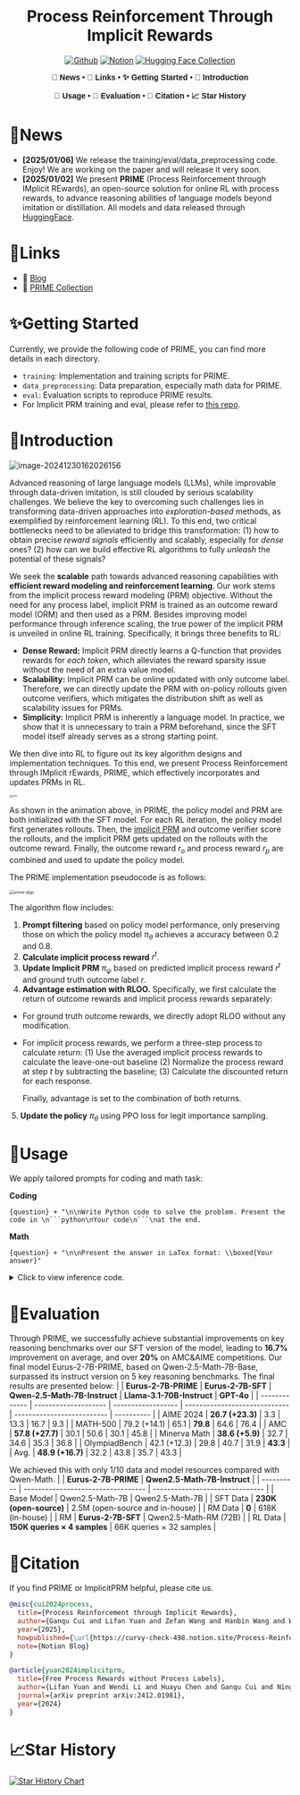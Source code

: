 <div align="center">

# Process Reinforcement Through Implicit Rewards

[![Github](https://img.shields.io/badge/PRIME-000000?style=for-the-badge&logo=github&logoColor=000&logoColor=white)](https://github.com/PRIME-RL/PRIME)  [![Notion](https://img.shields.io/badge/Notion-%23000000.svg?style=for-the-badge&logo=notion&logoColor=white)](https://curvy-check-498.notion.site/Process-Reinforcement-through-Implicit-Rewards-15f4fcb9c42180f1b498cc9b2eaf896f)  [![Hugging Face Collection](https://img.shields.io/badge/PRIME_Collection-fcd022?style=for-the-badge&logo=huggingface&logoColor=000)](https://huggingface.co/PRIME-RL)

<div align="center" style="font-family: Arial, sans-serif;">
  <p>
    <a href="#🎉news" style="text-decoration: none; font-weight: bold;">🎉 News</a> •
    <a href="#🔗links" style="text-decoration: none; font-weight: bold;">🔗 Links</a> •
    <a href="#✨getting-started" style="text-decoration: none; font-weight: bold;">✨ Getting Started</a> •
    <a href="#📖introduction" style="text-decoration: none; font-weight: bold;">📖 Introduction</a>
  </p>
  <p>
    <a href="#🔧usage" style="text-decoration: none; font-weight: bold;">🔧 Usage</a> •
    <a href="#📃evaluation" style="text-decoration: none; font-weight: bold;">📃 Evaluation</a> •
    <a href="#🎈citation" style="text-decoration: none; font-weight: bold;">🎈 Citation</a> •
    <a href="#📈star-history" style="text-decoration: none; font-weight: bold;">📈 Star History</a>
  </p>
</div>

</div>


# 🎉News

- **[2025/01/06]** We release the training/eval/data_preprocessing code. Enjoy! We are working on the paper and will release it very soon.
- **[2025/01/02]** We present **PRIME** (Process Reinforcement through IMplicit REwards), an open-source solution for online RL with process rewards, to advance reasoning abilities of language models beyond imitation or distillation. All models and data released through [HuggingFace](https://huggingface.co/PRIME-RL).

# 🔗Links

- 📜 [Blog](https://curvy-check-498.notion.site/Process-Reinforcement-through-Implicit-Rewards-15f4fcb9c42180f1b498cc9b2eaf896f)
- 🤗 [PRIME Collection](https://huggingface.co/PRIME-RL)

# ✨Getting Started

Currently, we provide the following code of PRIME, you can find more details in each directory.
- ``training``: Implementation and training scripts for PRIME.
- ``data_preprocessing``: Data preparation, especially math data for PRIME.
- ``eval``: Evaluation scripts to reproduce PRIME results.
- For Implicit PRM training and eval, please refer to [this repo](https://github.com/PRIME-RL/ImplicitPRM).

# 📖Introduction

![image-20241230162026156](./figures/performance.png)

Advanced reasoning of large language models (LLMs), while improvable through data-driven imitation, is still clouded by serious scalability challenges. We believe the key to overcoming such challenges lies in transforming data-driven approaches into *exploration-based* methods, as exemplified by reinforcement learning (RL). To this end, two critical bottlenecks need to be alleviated to bridge this transformation: (1) how to obtain precise *reward signals* efficiently and scalably, especially for *dense* ones? (2) how can we build effective RL algorithms to fully *unleash* the potential of these signals? 


We seek the **scalable** path towards advanced reasoning capabilities with **efficient reward modeling and reinforcement learning**. Our work stems from the implicit process reward modeling (PRM) objective. Without the need for any process label, implicit PRM is trained as an outcome reward model (ORM) and then used as a PRM. Besides improving model performance through inference scaling, the true power of the implicit PRM is unveiled in online RL training. Specifically, it brings three benefits to RL:
- **Dense Reward:** Implicit PRM directly learns a Q-function that provides rewards for *each token*, which alleviates the reward sparsity issue without the need of an extra value model.
- **Scalability:** Implicit PRM can be online updated with only outcome label. Therefore, we can directly update the PRM with on-policy rollouts given outcome verifiers, which mitigates the distribution shift as well as scalability issues for PRMs.
- **Simplicity:** Implicit PRM is inherently a language model. In practice, we show that it is unnecessary to train a PRM beforehand, since the SFT model itself already serves as a strong starting point.

We then dive into RL to figure out its key algorithm designs and implementation techniques. To this end, we present Process Reinforcement through IMplicit rEwards, PRIME, which effectively incorporates and updates PRMs in RL. 


<img src="./figures/prm.gif" alt="prm" style="zoom: 33%;" />

As shown in the animation above, in PRIME, the policy model and PRM are both initialized with the SFT model. For each RL iteration, the policy model first generates rollouts. Then, the [implicit PRM](https://arxiv.org/abs/2412.01981) and outcome verifier score the rollouts, and the implicit PRM gets updated on the rollouts with the outcome reward. Finally, the outcome reward $r_o$ and process reward $r_p$ are combined and used to update the policy model. 

The PRIME implementation pseudocode is as follows:

<img src="./figures/prime-algo.png" alt="prime-algo" style="zoom: 50%;" />

The algorithm flow includes:

1. **Prompt filtering** based on policy model performance, only preserving those on which the policy model $\pi_\theta$ achieves a accuracy between 0.2 and 0.8.
2. **Calculate implicit process reward** $r^t$.
3. **Update Implicit PRM** $\pi_\psi$ based on predicted implicit process reward $r^t$ and ground truth outcome label $r$.
4. **Advantage estimation with RLOO.** Specifically, we first calculate the return of outcome rewards and implicit process rewards separately:

- For ground truth outcome rewards, we directly adopt RLOO without any modification.

- For implicit process rewards, we perform a three-step process to calculate return: (1) Use the averaged implicit process rewards to calculate the leave-one-out baseline (2) Normalize the process reward at step $t$ by subtracting the baseline; (3) Calculate the discounted return for each response.

  Finally, advantage is set to the combination of both returns. 

​    5. **Update the policy** $\pi_\theta$ using PPO loss for legit importance sampling.


# 🔧Usage
We apply tailored prompts for coding and math task:

**Coding**

```
{question} + "\n\nWrite Python code to solve the problem. Present the code in \n```python\nYour code\n```\nat the end.
```
**Math**
```
{question} + "\n\nPresent the answer in LaTex format: \\boxed{Your answer}"
```
<details> 
<summary>Click to view inference code.</summary>


```python
import os
from tqdm import tqdm
import torch
from transformers import AutoTokenizer
from vllm import LLM, SamplingParams
os.environ["NCCL_IGNORE_DISABLED_P2P"] = "1"
os.environ["TOKENIZERS_PARALLELISM"] = "true"
def generate(question_list,model_path):
    llm = LLM(
        model=model_path,
        trust_remote_code=True,
        tensor_parallel_size=torch.cuda.device_count(),
        gpu_memory_utilization=0.90,
    )
    sampling_params = SamplingParams(max_tokens=8192,
                                    temperature=0.0,
                                    n=1)
    outputs = llm.generate(question_list, sampling_params, use_tqdm=True)
    completions = [[output.text for output in output_item.outputs] for output_item in outputs]
    return completions
def make_conv_hf(question, tokenizer):
    # for math problem
    content = question + "\n\nPresent the answer in LaTex format: \\boxed{Your answer}"
    # for code problem
    # content = question + "\n\nWrite Python code to solve the problem. Present the code in \n```python\nYour code\n```\nat the end." 
    msg = [
        {"role": "user", "content": content}
    ]
    chat = tokenizer.apply_chat_template(msg, tokenize=False, add_generation_prompt=True)
    return chat
    
def run():
    model_path = "PRIME-RL/Eurus-2-7B-PRIME"
    all_problems = [
        "which number is larger? 9.11 or 9.9?"
    ]
    tokenizer = AutoTokenizer.from_pretrained(model_path)
    completions = generate([make_conv_hf(problem_data, tokenizer) for problem_data in all_problems],model_path)
    print(completions)
    # [['[ASSESS]\n\n# The problem asks us to compare two decimal numbers, 9.11 and 9.9, to determine which one is larger.\n# We need to compare the whole parts and the decimal parts of the numbers.\n\nNext action: [ADVANCE]\n\n# Compare the whole parts of the numbers: both 9.11 and 9.9 have the same whole part, which is 9.\n# Compare the decimal parts of the numbers: 0.11 (from 9.11) is less than 0.9 (from 9.9).\n\nNext action: [ADVANCE]\n\n# Since the whole parts are the same and the decimal part of 9.9 is greater than the decimal part of 9.11, we can conclude that 9.9 is larger than 9.11.\n\nNext action: [OUTPUT]\n\nThe final answer is $\\boxed{9.9}$.\n\n']]
if __name__ == "__main__":
    run()
```

</details> 

# 📃Evaluation

Through PRIME, we successfully achieve substantial improvements on key reasoning benchmarks over our SFT version of the model, leading to **16.7%** improvement on average, and over **20%** on AMC&AIME competitions. Our final model Eurus-2-7B-PRIME, based on Qwen-2.5-Math-7B-Base, surpassed its instruct version on 5 key reasoning benchmarks. 
The final results are presented below:
|               | **Eurus-2-7B-PRIME** | **Eurus-2-7B-SFT** | **Qwen-2.5-Math-7B-Instruct** | **Llama-3.1-70B-Instruct** | **GPT-4o** |
| ------------- | -------------------- | ------------------ | ----------------------------- | -------------------------- | ---------- |
| AIME 2024     | **26.7 (+23.3)**     | 3.3                | 13.3                          | 16.7                       | 9.3        |
| MATH-500      | 79.2 (+14.1)         | 65.1               | **79.8**                      | 64.6                       | 76.4       |
| AMC           | **57.8 (+27.7)**     | 30.1               | 50.6                          | 30.1                       | 45.8       |
| Minerva Math  | **38.6 (+5.9)**      | 32.7               | 34.6                          | 35.3                       | 36.8       |
| OlympiadBench | 42.1 (+12.3)         | 29.8               | 40.7                          | 31.9                       | **43.3**   |
| Avg.          | **48.9 (+16.7)**     | 32.2               | 43.8                          | 35.7                       | 43.3       |


We achieved this with only 1/10 data and model resources compared with Qwen-Math.
|            | **Eurus-2-7B-PRIME**               | **Qwen2.5-Math-7B-Instruct**    |
| ---------- | ---------------------------------- | ------------------------------- |
| Base Model | Qwen2.5-Math-7B                    | Qwen2.5-Math-7B                 |
| SFT Data   | **230K (open-source)**             | 2.5M (open-source and in-house) |
| RM Data    | **0**                              | 618K (in-house)                 |
| RM         | **Eurus-2-7B-SFT**                 | Qwen2.5-Math-RM (72B)           |
| RL Data    | **150K queries × 4 samples**  | 66K queries × 32 samples   |

# 🎈Citation
If you find PRIME or ImplicitPRM helpful, please cite us.

```bibtex
@misc{cui2024process,
  title={Process Reinforcement through Implicit Rewards},
  author={Ganqu Cui and Lifan Yuan and Zefan Wang and Hanbin Wang and Wendi Li and Bingxiang He and Yuchen Fan and Tianyu Yu and Qixin Xu and Weize Chen and Jiarui Yuan and Huayu Chen and Kaiyan Zhang and Xingtai Lv and Shuo Wang and Yuan Yao and Hao Peng and Yu Cheng and Zhiyuan Liu and Maosong Sun and Bowen Zhou and Ning Ding},
  year={2025},
  howpublished={\url{https://curvy-check-498.notion.site/Process-Reinforcement-through-Implicit-Rewards-15f4fcb9c42180f1b498cc9b2eaf896f}},
  note={Notion Blog}
}
```

```bibtex
@article{yuan2024implicitprm,
  title={Free Process Rewards without Process Labels},
  author={Lifan Yuan and Wendi Li and Huayu Chen and Ganqu Cui and Ning Ding and Kaiyan Zhang and Bowen Zhou and Zhiyuan Liu and Hao Peng},
  journal={arXiv preprint arXiv:2412.01981},
  year={2024}
}
```

# 📈Star History

[![Star History Chart](https://api.star-history.com/svg?repos=PRIME-RL/PRIME&type=Date)](https://star-history.com/#PRIME-RL/PRIME&Date)
